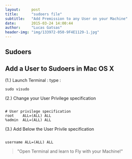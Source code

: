 ```yaml
---
layout:     post
title:      "sudoers file"
subtitle:   "Add Premission to any User on your Machine"
date:       2015-03-24 14:00:44
author:     "Lucas Gatsas"
header-img: "img/133972-050-9F4E1129-1.jpg"
---
```

<h2 class="section-heading"><strong>Sudoers</strong> </h2>

<h2 class="section-heading">Add a User to Sudoers in Mac OS X</h2>

(1.) Launch Terminal : type : 

<code>sudo visudo</code>


(2.) Change your User Privilege specification

<code>
# User privilege specification
root	ALL=(ALL) ALL
%admin	ALL=(ALL) ALL
</code>


(3.) Add Below the User Privile specification

<code>
username ALL=(ALL) ALL
</code>




<blockquote>
	"Open Terminal and learn to Fly with your Machine!"
</blockquote>